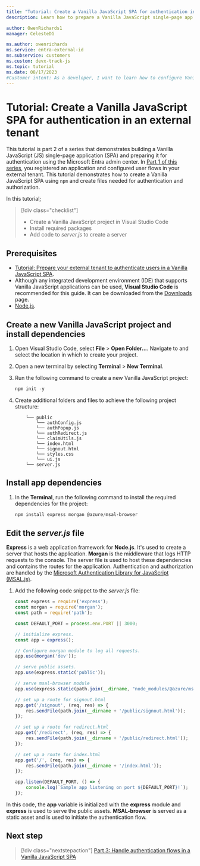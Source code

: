 ```yaml
---
title: "Tutorial: Create a Vanilla JavaScript SPA for authentication in an external tenant"
description: Learn how to prepare a Vanilla JavaScript single-page app (SPA) for authentication and authorization with your external tenant.

author: OwenRichards1
manager: CelesteDG

ms.author: owenrichards
ms.service: entra-external-id
ms.subservice: customers
ms.custom: devx-track-js
ms.topic: tutorial
ms.date: 08/17/2023
#Customer intent: As a developer, I want to learn how to configure Vanilla JavaScript single-page app (SPA) to sign in and sign out users with my external tenant.
---
```


# Tutorial: Create a Vanilla JavaScript SPA for authentication in an external tenant

This tutorial is part 2 of a series that demonstrates building a Vanilla JavaScript (JS) single-page application (SPA) and preparing it for authentication using the Microsoft Entra admin center. In [Part 1 of this series](tutorial-single-page-app-vanillajs-prepare-tenant.md), you registered an application and configured user flows in your external tenant. This tutorial demonstrates how to create a Vanilla JavaScript SPA using `npm` and create files needed for authentication and authorization.

In this tutorial;

> [!div class="checklist"]
> - Create a Vanilla JavaScript project in Visual Studio Code
> - Install required packages
> - Add code to *server.js* to create a server

## Prerequisites

- [Tutorial: Prepare your external tenant to authenticate users in a Vanilla JavaScript SPA](tutorial-single-page-app-vanillajs-prepare-tenant.md).
- Although any integrated development environment (IDE) that supports Vanilla JavaScript applications can be used, **Visual Studio Code** is recommended for this guide. It can be downloaded from the [Downloads](https://visualstudio.microsoft.com/downloads) page.
- [Node.js](https://nodejs.org/en/download/).

<a name='create-a-new-vanilla-js-project-and-install-dependencies'></a>

## Create a new Vanilla JavaScript project and install dependencies

1. Open Visual Studio Code, select **File** > **Open Folder...**. Navigate to and select the location in which to create your project.
1. Open a new terminal by selecting **Terminal** > **New Terminal**.
1. Run the following command to create a new Vanilla JavaScript project:

    ```powershell
    npm init -y
    ```

1. Create additional folders and files to achieve the following project structure:

    ```
        └── public
            └── authConfig.js
            └── authPopup.js
            └── authRedirect.js
            └── claimUtils.js
            └── index.html
            └── signout.html
            └── styles.css
            └── ui.js    
        └── server.js
    ```

## Install app dependencies

1. In the **Terminal**, run the following command to install the required dependencies for the project:

    ```powershell
    npm install express morgan @azure/msal-browser
    ```

## Edit the *server.js* file

**Express** is a web application framework for **Node.js**. It's used to create a server that hosts the application. **Morgan** is the middleware that logs HTTP requests to the console. The server file is used to host these dependencies and contains the routes for the application. Authentication and authorization are handled by the [Microsoft Authentication Library for JavaScript (MSAL.js)](/javascript/api/overview).

1. Add the following code snippet to the *server.js* file:

    ```javascript
    const express = require('express');
    const morgan = require('morgan');
    const path = require('path');

    const DEFAULT_PORT = process.env.PORT || 3000;

    // initialize express.
    const app = express();

    // Configure morgan module to log all requests.
    app.use(morgan('dev'));

    // serve public assets.
    app.use(express.static('public'));

    // serve msal-browser module
    app.use(express.static(path.join(__dirname, "node_modules/@azure/msal-browser/lib")));

    // set up a route for signout.html
    app.get('/signout', (req, res) => {
        res.sendFile(path.join(__dirname + '/public/signout.html'));
    });

    // set up a route for redirect.html
    app.get('/redirect', (req, res) => {
        res.sendFile(path.join(__dirname + '/public/redirect.html'));
    });

    // set up a route for index.html
    app.get('/', (req, res) => {
        res.sendFile(path.join(__dirname + '/index.html'));
    });

    app.listen(DEFAULT_PORT, () => {
        console.log(`Sample app listening on port ${DEFAULT_PORT}!`);
    });

    ```

In this code, the **app** variable is initialized with the **express** module and **express** is used to serve the public assets. **MSAL-browser** is served as a static asset and is used to initiate the authentication flow.

## Next step

> [!div class="nextstepaction"]
> [Part 3: Handle authentication flows in a Vanilla JavaScript SPA](tutorial-single-page-app-vanillajs-configure-authentication.md)
